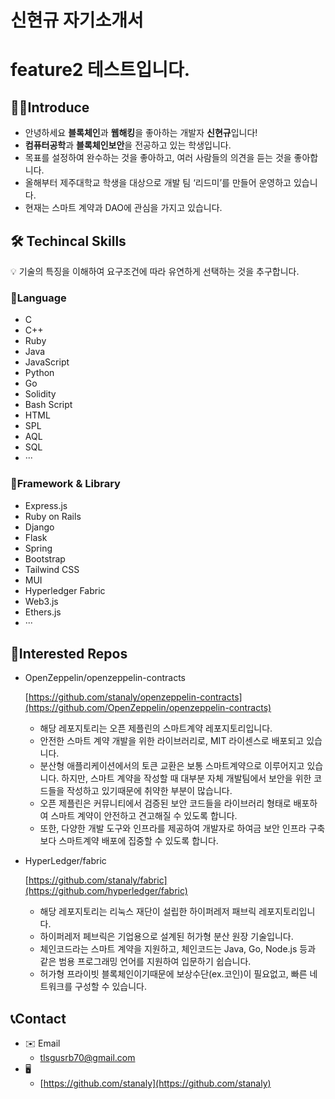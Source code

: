 # 신현규 자기소개서

# feature2 테스트입니다.

## 🙋‍♂️Introduce

- 안녕하세요 **블록체인**과 **웹해킹**을 좋아하는 개발자 **신현규**입니다!
- **컴퓨터공학**과 **블록체인보안**을 전공하고 있는 학생입니다.
- 목표를 설정하여 완수하는 것을 좋아하고, 여러 사람들의 의견을 듣는 것을 좋아합니다.
- 올해부터 제주대학교 학생을 대상으로 개발 팀 ‘리드미’를 만들어 운영하고 있습니다.
- 현재는 스마트 계약과 DAO에 관심을 가지고 있습니다.

## 🛠️ Techincal Skills

<aside>
💡 기술의 특징을 이해하여 요구조건에 따라 유연하게 선택하는 것을 추구합니다.

</aside>

### 📙Language

- C
- C++
- Ruby
- Java
- JavaScript
- Python
- Go
- Solidity
- Bash Script
- HTML
- SPL
- AQL
- SQL
- ···

### 📘Framework & Library

- Express.js
- Ruby on Rails
- Django
- Flask
- Spring
- Bootstrap
- Tailwind CSS
- MUI
- Hyperledger Fabric
- Web3.js
- Ethers.js
- ···

## 🌟Interested Repos

- OpenZeppelin/openzeppelin-contracts
    
    [https://github.com/stanaly/openzeppelin-contracts](https://github.com/OpenZeppelin/openzeppelin-contracts)
    
    - 해당 레포지토리는 오픈 제플린의 스마트계약 레포지토리입니다.
    - 안전한 스마트 계약 개발을 위한 라이브러리로, MIT 라이센스로 배포되고 있습니다.
    - 분산형 애플리케이션에서의 토큰 교환은 보통 스마트계약으로 이루어지고 있습니다. 하지만, 스마트 계약을 작성할 때 대부분 자체 개발팀에서 보안을 위한 코드들을 작성하고 있기때문에 취약한 부분이 많습니다.
    - 오픈 제플린은 커뮤니티에서 검증된 보안 코드들을 라이브러리 형태로 배포하여 스마트 계약이 안전하고 견고해질 수 있도록 합니다.
    - 또한, 다양한 개발 도구와 인프라를 제공하여 개발자로 하여금 보안 인프라 구축보다 스마트계약 배포에 집중할 수 있도록 합니다.
- HyperLedger/fabric
    
    [https://github.com/stanaly/fabric](https://github.com/hyperledger/fabric)
    
    - 해당 레포지토리는 리눅스 재단이 설립한 하이퍼레저 패브릭 레포지토리입니다.
    - 하이퍼레저 페브릭은 기업용으로 설계된 허가형 분산 원장 기술입니다.
    - 체인코드라는 스마트 계약을 지원하고, 체인코드는 Java, Go, Node.js 등과 같은 범용 프로그래밍 언어를 지원하여 입문하기 쉽습니다.
    - 허가형 프라이빗 블록체인이기때문에 보상수단(ex.코인)이 필요없고, 빠른 네트워크를 구성할 수 있습니다.

## 📞Contact

- ✉️ Email
    - tlsgusrb70@gmail.com
- 🖥️
    - [https://github.com/stanaly](https://github.com/stanaly)
